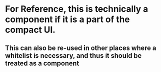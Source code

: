 # For Reference, this is technically a component if it is a part of the compact UI.

## This can also be re-used in other places where a whitelist is necessary, and thus it should be treated as a component
